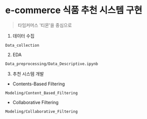 # e-commerce 식품 추천 시스템 구현
> 타임커머스 '티몬'을 중심으로

1. 데이터 수집
```
Data_collection
```

2. EDA
```
Data_preprocessing/Data_Descriptive.ipynb
```

3. 추천 시스템 개발
- Contents-Based Filtering
```
Modeling/Content_Based_Filtering
```
- Collaborative Filtering
```
Modeling/Collaborative_Filtering
```
